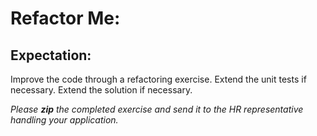 # Refactor Me: 

## Expectation:

Improve the code through a refactoring exercise.
Extend the unit tests if necessary.
Extend the solution if necessary.

*Please **zip** the completed exercise and send it to the HR representative handling your application.*
